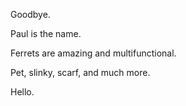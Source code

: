 Goodbye.

Paul is the name.

Ferrets are amazing and multifunctional.

Pet, slinky, scarf, and much more.

Hello.
